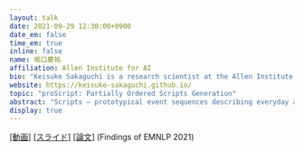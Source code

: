 ```yaml
---
layout: talk
date: 2021-09-29 12:30:00+0900
date_em: false
time_em: true
inline: false
name: 坂口慶祐
affiliation: Allen Institute for AI
bio: "Keisuke Sakaguchi is a research scientist at the Allen Institute for AI (AI2). His research focuses on 1) commonsense knowledge acquisition and reasoning, 2) robust and efficient methods for natural language processing, and 3) NLP applications for educational purposes."
website: https://keisuke-sakaguchi.github.io/
topic: "proScript: Partially Ordered Scripts Generation"
abstract: "Scripts – prototypical event sequences describing everyday activities – have been shown to help understand narratives by providing expectations, resolving ambiguity, and filling in unstated information. However, to date they have proved hard to author or extract from text. In this work, we demonstrate for the first time that pre-trained neural language models can be finetuned to generate high-quality scripts, at varying levels of granularity, for a wide range of everyday scenarios (e.g., bake a cake). To do this, we collect a large (6.4k) crowdsourced partially ordered scripts (named proScript), that is substantially larger than prior datasets, and develop models that generate scripts by combining language generation and graph structure prediction. We define two complementary tasks: (i) edge prediction: given a scenario and unordered events, organize the events into a valid (possibly partial-order) script, and (ii) script generation: given only a scenario, generate events and organize them into a (possibly partial-order) script. Our experiments show that our models perform well (e.g., F1=75.7 on task (i)), illustrating a new approach to overcoming previous barriers to script collection. We also show that there is still significant room for improvement toward human level performance. Together, our tasks, dataset, and models offer a new research direction for learning script knowledge."
display: true
---
```


[[動画]](https://youtu.be/BNDVf5gNt1w) [[スライド]](https://www.slideshare.net/keisks/emnlp-2021-proscript-250438012) [[論文]](https://arxiv.org/abs/2104.08251) (Findings of EMNLP 2021)
